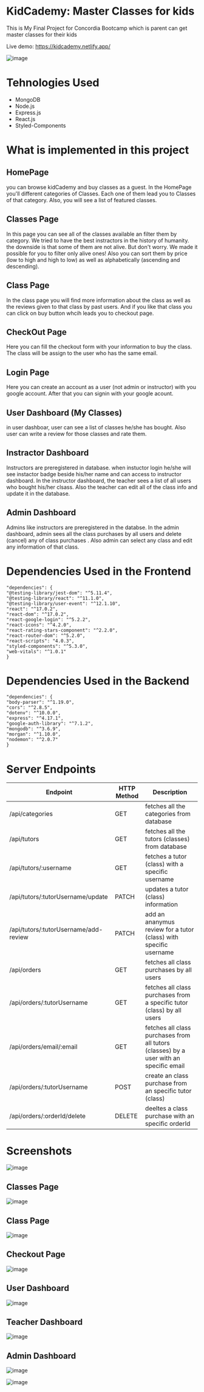 # KidCademy: Master Classes for kids

This is My Final Project for Concordia Bootcamp which is parent can get master classes for their kids

Live demo: https://kidcademy.netlify.app/

![image](https://user-images.githubusercontent.com/78935540/125161214-0a83ae00-e14f-11eb-9afc-7a889b04c15c.png)



# Tehnologies Used

* MongoDB
* Node.js
* Express.js
* React.js
* Styled-Components

# What is implemented in this project

## HomePage

you can browse kidCademy and buy classes as a guest. In the HomePage you'll different categories of Classes. Each one of them lead you to Classes of that category. Also, you will see a list of featured classes.

## Classes Page

In this page you can see all of the classes available an filter them by category. 
We tried to have the best instractors in the history of humanity. the downside is that some of them are not alive. But don't worry. We made it possible for you to filter only alive ones! 
Also you can sort them by price (low to high and high to low) as well as alphabetically (ascending and descending).


## Class Page

In the class page you will find more information about the class as well as the reviews given to that class by past users. And if you like that class you can click on buy button whcih leads you to checkout page.

## CheckOut Page

Here you can fill the checkout form with your information to buy the class. The class will be assign to the user who has the same email. 

## Login Page

Here you can create an account as a user (not admin or instructor) with you google account. After that you can signin with your google acount. 

## User Dashboard (My Classes)

in user dashboar, user can see a list of classes he/she has bought. Also user can write a review for those classes and rate them. 

## Instractor Dashboard

Instructors are preregistered in database. when instuctor login he/she will see instactor badge beside his/her name and can access to instructor dashboard. In the instructor dashboard, the teacher sees a list of all users who bought his/her clsass. Also the teacher can edit all of the class info and update it in the database.

## Admin Dashboard

Admins like instructors are preregistered in the databse. In the admin dashboard, admin sees all the class purchases by all users and delete (cancel) any of class purchases . Also admin can select any class and edit any information of that class.



# Dependencies Used in the Frontend

    "dependencies": {
    "@testing-library/jest-dom": "^5.11.4",
    "@testing-library/react": "^11.1.0",
    "@testing-library/user-event": "^12.1.10",
    "react": "^17.0.2",
    "react-dom": "^17.0.2",
    "react-google-login": "^5.2.2",
    "react-icons": "^4.2.0",
    "react-rating-stars-component": "^2.2.0",
    "react-router-dom": "^5.2.0",
    "react-scripts": "4.0.3",
    "styled-components": "^5.3.0",
    "web-vitals": "^1.0.1"
    }


# Dependencies Used in the Backend

    "dependencies": {
    "body-parser": "^1.19.0",
    "cors": "^2.8.5",
    "dotenv": "^10.0.0",
    "express": "^4.17.1",
    "google-auth-library": "^7.1.2",
    "mongodb": "^3.6.9",
    "morgan": "^1.10.0",
    "nodemon": "^2.0.7"
    }

# Server Endpoints 

| Endpoint      | HTTP Method | Description |
| ----------- | ----------- | ----------- |
| /api/categories | GET | fetches all the categories from database |
| /api/tutors | GET | fetches all the tutors (classes) from database |
| /api/tutors/:username | GET | fetches a tutor (class) with a specific username |
| /api/tutors/:tutorUsername/update | PATCH | updates a tutor (class) information |
| /api/tutors/:tutorUsername/add-review| PATCH | add an ananymus review for a tutor (class) with specific username |
| /api/orders | GET | fetches all class purchases by all users |
| /api/orders/:tutorUsername | GET | fetches all class purchases from a specific tutor (class) by all users  |
| /api/orders/email/:email | GET | fetches all class purchases from all tutors (classes) by a user with an specific email |
| /api/orders/:tutorUsername | POST | create an class purchase from an specific tutor (class) |
| /api/orders/:orderId/delete | DELETE | deeltes a class purchase with an specific orderId |

# Screenshots

![image](https://user-images.githubusercontent.com/78935540/125161223-18393380-e14f-11eb-880b-6eecab11368b.png)

## Classes Page

![image](https://user-images.githubusercontent.com/78935540/125161435-63077b00-e150-11eb-92b5-16839e219d13.png)

## Class Page

![image](https://user-images.githubusercontent.com/78935540/125161410-3ce1db00-e150-11eb-9ee7-c66742f57aa9.png)


## Checkout Page

![image](https://user-images.githubusercontent.com/78935540/125161386-0906b580-e150-11eb-8d37-38bc3c60d94b.png)

## User Dashboard

![image](https://user-images.githubusercontent.com/78935540/125161611-4d468580-e151-11eb-8007-dee07b75773a.png)


## Teacher Dashboard

![image](https://user-images.githubusercontent.com/78935540/125161538-ea54ee80-e150-11eb-9aa0-5d06dbd472da.png)


## Admin Dashboard

![image](https://user-images.githubusercontent.com/78935540/125161560-022c7280-e151-11eb-93e8-d59384a60cf5.png)

![image](https://user-images.githubusercontent.com/78935540/125161584-21c39b00-e151-11eb-872c-8100d3285cad.png)










